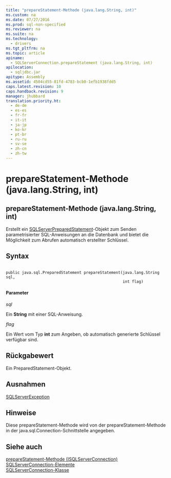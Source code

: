 ```yaml
---
title: "prepareStatement-Methode (java.lang.String, int)"
ms.custom: na
ms.date: 07/27/2016
ms.prod: sql-non-specified
ms.reviewer: na
ms.suite: na
ms.technology: 
  - drivers
ms.tgt_pltfrm: na
ms.topic: article
apiname: 
  - SQLServerConnection.prepareStatement (java.lang.String, int)
apilocation: 
  - sqljdbc.jar
apitype: Assembly
ms.assetid: 4504cd55-81fd-4783-bcb0-1efb1938fdd5
caps.latest.revision: 10
caps.handback.revision: 9
manager: jhubbard
translation.priority.ht: 
  - de-de
  - es-es
  - fr-fr
  - it-it
  - ja-jp
  - ko-kr
  - pt-br
  - ru-ru
  - sv-se
  - zh-cn
  - zh-tw
---
```

# prepareStatement-Methode (java.lang.String, int)
    
## prepareStatement\-Methode \(java.lang.String, int\)  
 Erstellt ein [SQLServerPreparedStatement](../content/SQLServerPreparedStatement-Class.md)\-Objekt zum Senden parametrisierter SQL\-Anweisungen an die Datenbank und bietet die Möglichkeit zum Abrufen automatisch erstellter Schlüssel.  
  
## Syntax  
  
```  
  
public java.sql.PreparedStatement prepareStatement(java.lang.String sql,  
                                                   int flag)  
```  
  
#### Parameter  
 *sql*  
  
 Ein **String** mit einer SQL\-Anweisung.  
  
 *flag*  
  
 Ein Wert vom Typ **int** zum Angeben, ob automatisch generierte Schlüssel verfügbar sind.  
  
## Rückgabewert  
 Ein PreparedStatement\-Objekt.  
  
## Ausnahmen  
 [SQLServerException](../content/SQLServerException-Class.md)  
  
## Hinweise  
 Diese prepareStatement\-Methode wird von der prepareStatement\-Methode in der java.sql.Connection\-Schnittstelle angegeben.  
  
## Siehe auch  
 [prepareStatement-Methode &#40;ISQLServerConnection&#41;](../content/prepareStatement-Method--SQLServerConnection-.md)   
 [SQLServerConnection-Elemente](../content/SQLServerConnection-Members.md)   
 [SQLServerConnection-Klasse](../content/SQLServerConnection-Class.md)  
  
  